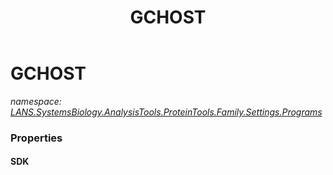 ﻿---
title: GCHOST
---

# GCHOST
_namespace: [LANS.SystemsBiology.AnalysisTools.ProteinTools.Family.Settings.Programs](N-LANS.SystemsBiology.AnalysisTools.ProteinTools.Family.Settings.Programs.html)_





### Properties

#### SDK


